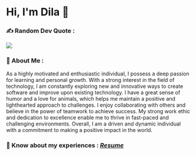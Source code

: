 # Hi, I'm Dila 👋

### ✍️ Random Dev Quote : 
![](https://quotes-github-readme.vercel.app/api?type=horizontal&theme=dark)

### 🤫 About Me :

<p>

  As a highly motivated and enthusiastic individual, I possess a deep passion for learning and personal growth. With a strong interest in the field of technology, I am constantly exploring new and innovative ways to create software and improve upon existing technology. I have a great sense of humor and a love for animals, which helps me maintain a positive and lighthearted approach to challenges. I enjoy collaborating with others and believe in the power of teamwork to achieve success. My strong work ethic and dedication to excellence enable me to thrive in fast-paced and challenging environments. Overall, I am a driven and dynamic individual with a commitment to making a positive impact in the world.
  
</p>

### 📄 Know about my experiences : *[Resume](https://github.com/dilshanSankalpa/dilshanSankalpa/blob/main/My%20CV.pdf)*







